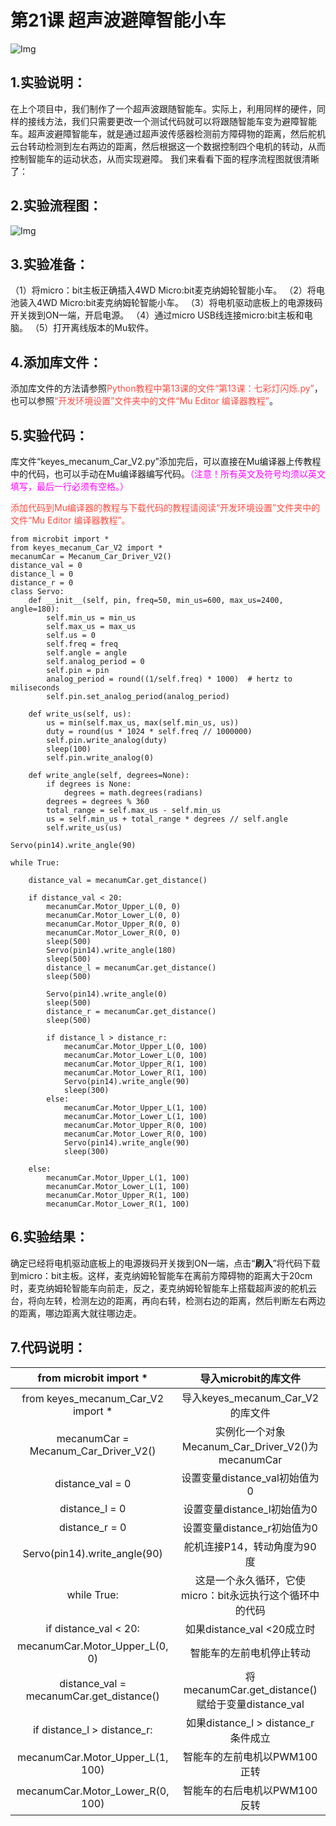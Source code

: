 # 第21课 超声波避障智能小车
![Img](./media/img-20230427092934.png)

## 1.实验说明：                                                                                
在上个项目中，我们制作了一个超声波跟随智能车。实际上，利用同样的硬件，同样的接线方法，我们只需要更改一个测试代码就可以将跟随智能车变为避障智能车。超声波避障智能车，就是通过超声波传感器检测前方障碍物的距离，然后舵机云台转动检测到左右两边的距离，然后根据这一个数据控制四个电机的转动，从而控制智能车的运动状态，从而实现避障。
我们来看看下面的程序流程图就很清晰了：

## 2.实验流程图： 
![Img](./media/img-20230427093132.png)

## 3.实验准备：
（1）将micro：bit主板正确插入4WD Micro:bit麦克纳姆轮智能小车。 
（2）将电池装入4WD Micro:bit麦克纳姆轮智能小车。 
（3）将电机驱动底板上的电源拨码开关拨到ON一端，开启电源。 
（4）通过micro USB线连接micro:bit主板和电脑。 
（5）打开离线版本的Mu软件。

## 4.添加库文件：                                                                               
添加库文件的方法请参照<span style="color: rgb(255, 76, 65);">Python教程中第13课的文件“第13课：七彩灯闪烁\.py”</span>，也可以参照<span style="color: rgb(255, 76, 65);">“开发环境设置”文件夹中的文件“Mu Editor 编译器教程”</span>。

## 5.实验代码：
库文件“keyes_mecanum_Car_V2.py”添加完后，可以直接在Mu编译器上传教程中的代码，也可以手动在Mu编译器编写代码。<span style="color: rgb(255, 0, 255);">（注意！所有英文及符号均须以英文填写，最后一行必须有空格。）</span>

<span style="color: rgb(255, 76, 65);">添加代码到Mu编译器的教程与下载代码的教程请阅读“开发环境设置”文件夹中的文件“Mu Editor 编译器教程”。</span>

```
from microbit import *
from keyes_mecanum_Car_V2 import *
mecanumCar = Mecanum_Car_Driver_V2()
distance_val = 0
distance_l = 0
distance_r = 0
class Servo:
    def __init__(self, pin, freq=50, min_us=600, max_us=2400, angle=180):
        self.min_us = min_us
        self.max_us = max_us
        self.us = 0
        self.freq = freq
        self.angle = angle
        self.analog_period = 0
        self.pin = pin
        analog_period = round((1/self.freq) * 1000)  # hertz to miliseconds
        self.pin.set_analog_period(analog_period)

    def write_us(self, us):
        us = min(self.max_us, max(self.min_us, us))
        duty = round(us * 1024 * self.freq // 1000000)
        self.pin.write_analog(duty)
        sleep(100)
        self.pin.write_analog(0)

    def write_angle(self, degrees=None):
        if degrees is None:
            degrees = math.degrees(radians)
        degrees = degrees % 360
        total_range = self.max_us - self.min_us
        us = self.min_us + total_range * degrees // self.angle
        self.write_us(us)

Servo(pin14).write_angle(90)

while True:

    distance_val = mecanumCar.get_distance()

    if distance_val < 20:
        mecanumCar.Motor_Upper_L(0, 0)
        mecanumCar.Motor_Lower_L(0, 0)
        mecanumCar.Motor_Upper_R(0, 0)
        mecanumCar.Motor_Lower_R(0, 0)
        sleep(500)
        Servo(pin14).write_angle(180)
        sleep(500)
        distance_l = mecanumCar.get_distance()
        sleep(500)

        Servo(pin14).write_angle(0)
        sleep(500)
        distance_r = mecanumCar.get_distance()
        sleep(500)

        if distance_l > distance_r:
            mecanumCar.Motor_Upper_L(0, 100)
            mecanumCar.Motor_Lower_L(0, 100)
            mecanumCar.Motor_Upper_R(1, 100)
            mecanumCar.Motor_Lower_R(1, 100)
            Servo(pin14).write_angle(90)
            sleep(300)
        else:
            mecanumCar.Motor_Upper_L(1, 100)
            mecanumCar.Motor_Lower_L(1, 100)
            mecanumCar.Motor_Upper_R(0, 100)
            mecanumCar.Motor_Lower_R(0, 100)
            Servo(pin14).write_angle(90)
            sleep(300)

    else:
        mecanumCar.Motor_Upper_L(1, 100)
        mecanumCar.Motor_Lower_L(1, 100)
        mecanumCar.Motor_Upper_R(1, 100)
        mecanumCar.Motor_Lower_R(1, 100)
```

## 6.实验结果：
确定已经将电机驱动底板上的电源拨码开关拨到ON一端，点击“**刷入**”将代码下载到micro：bit主板。这样，麦克纳姆轮智能车在离前方障碍物的距离大于20cm时，麦克纳姆轮智能车向前走，反之，麦克纳姆轮智能车上搭载超声波的舵机云台，将向左转，检测左边的距离，再向右转，检测右边的距离，然后判断左右两边的距离，哪边距离大就往哪边走。

## 7.代码说明：
|from microbit import *| 导入microbit的库文件 |
| :--: | :--: |
| from keyes_mecanum_Car_V2 import * | 导入keyes_mecanum_Car_V2的库文件 |
| mecanumCar = Mecanum_Car_Driver_V2() |实例化一个对象Mecanum_Car_Driver_V2()为mecanumCar|
| distance_val = 0 | 设置变量distance_val初始值为0 |
| distance_l = 0 | 设置变量distance_l初始值为0 |
| distance_r = 0 | 设置变量distance_r初始值为0 |
| Servo(pin14).write_angle(90) | 舵机连接P14，转动角度为90度 |
|while True: |这是一个永久循环，它使micro：bit永远执行这个循环中的代码|
| if distance_val < 20:| 如果distance_val <20成立时|
| mecanumCar.Motor_Upper_L(0, 0) | 智能车的左前电机停止转动 |
| distance_val = mecanumCar.get_distance()|将mecanumCar.get_distance()赋给于变量distance_val |
|if distance_l > distance_r: |如果distance_l > distance_r 条件成立 |
| mecanumCar.Motor_Upper_L(1, 100) | 智能车的左前电机以PWM100正转|
|mecanumCar.Motor_Lower_R(0, 100)|智能车的右后电机以PWM100反转|
